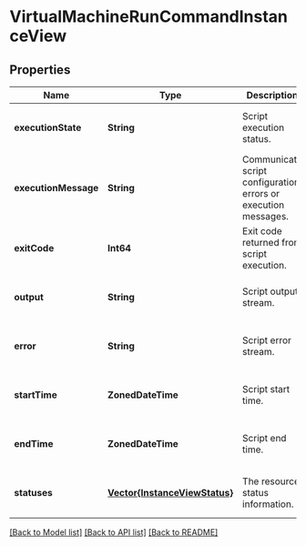 # VirtualMachineRunCommandInstanceView


## Properties
Name | Type | Description | Notes
------------ | ------------- | ------------- | -------------
**executionState** | **String** | Script execution status. | [optional] [default to nothing]
**executionMessage** | **String** | Communicate script configuration errors or execution messages. | [optional] [default to nothing]
**exitCode** | **Int64** | Exit code returned from script execution. | [optional] [default to nothing]
**output** | **String** | Script output stream. | [optional] [default to nothing]
**error** | **String** | Script error stream. | [optional] [default to nothing]
**startTime** | **ZonedDateTime** | Script start time. | [optional] [default to nothing]
**endTime** | **ZonedDateTime** | Script end time. | [optional] [default to nothing]
**statuses** | [**Vector{InstanceViewStatus}**](InstanceViewStatus.md) | The resource status information. | [optional] [default to nothing]


[[Back to Model list]](../README.md#models) [[Back to API list]](../README.md#api-endpoints) [[Back to README]](../README.md)


